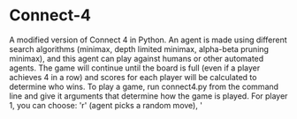 # Connect-4
 A modified version of Connect 4 in Python. An agent is made using different search algorithms (minimax, depth limited minimax, alpha-beta pruning minimax), and this agent can play against humans or other automated agents. The game will continue until the board is full (even if a player achieves 4 in a row) and scores for each player will be calculated to determine who wins. 
 To play a game, run connect4.py from the command line and give it arguments that determine how the game is played.
 For player 1, you can choose: 'r' (agent picks a random move), '
